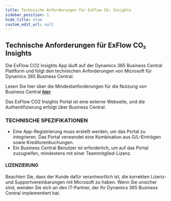 ```yaml
--- 
title: Technische Anforderungen für ExFlow CO₂ Insights 
sidebar_position: 1 
hide_title: true 
custom_edit_url: null 
---
```


## Technische Anforderungen für ExFlow CO₂ Insights

Die ExFlow CO2 Insights App läuft auf der Dynamics 365 Business Central Plattform und folgt den technischen Anforderungen von Microsoft für Dynamics 365 Business Central.

Lesen Sie hier über die Mindestanforderungen für die Nutzung von Business Central [***hier***](https://docs.microsoft.com/en-us/dynamics365/business-central/product-requirements).<br/>

Das ExFlow CO2 Insights Portal ist eine externe Webseite, und die Authentifizierung erfolgt über Business Central. <br/>

### TECHNISCHE SPEZIFIKATIONEN
- Eine App-Registrierung muss erstellt werden, um das Portal zu integrieren. Das Portal verwendet eine Kombination aus G/L-Einträgen sowie Kreditorenbuchungen.
- Ein Business Central Benutzer ist erforderlich, um auf das Portal zuzugreifen, mindestens mit einer Teammitglied-Lizenz.

#### LIZENZIERUNG
Beachten Sie, dass der Kunde dafür verantwortlich ist, die korrekten Lizenz- und Supportvereinbarungen mit Microsoft zu haben. Wenn Sie unsicher sind, wenden Sie sich an den IT-Partner, der Ihr Dynamics 365 Business Central implementiert hat.

